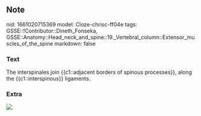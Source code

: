 ## Note
nid: 1661020715369
model: Cloze-chrisc-ff04e
tags: GSSE::!Contributor::Dineth_Fonseka, GSSE::Anatomy::Head_neck_and_spine::19._Vertebral_column::Extensor_muscles_of_the_spine
markdown: false

### Text
<div>
  The interspinales join {{c1::adjacent borders of spinous
  processes}}, along the {{c1::interspinous}} ligaments.
</div>

### Extra
<img src="NDaCQd2yIly10Kw7L3aOHQ.jpg">
